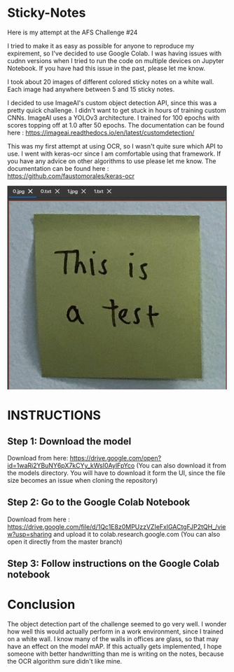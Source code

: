 # Sticky-Notes

Here is my attempt at the AFS Challenge #24 

I tried to make it as easy as possible for anyone to reproduce my expirement, so I've decided to use Google Colab. I was having issues with cudnn versions when I tried to run the code on multiple devices on Jupyter Notebook. If you have had this issue in the past, please let me know.

I took about 20 images of different colored sticky notes on a white wall. Each image had anywhere between 5 and 15 sticky notes.

I decided to use ImageAI's custom object detection API, since this was a pretty quick challenge. I didn't want to get stuck in hours of training custom CNNs. ImageAI uses a YOLOv3 architecture. I trained for 100 epochs with scores topping off at 1.0 after 50 epochs.
The documentation can be found here : https://imageai.readthedocs.io/en/latest/customdetection/

This was my first attempt at using OCR, so I wasn't quite sure which API to use. I went with keras-ocr since I am comfortable using that framework. If you have any advice on other algorithms to use please let me know. 
The documentation can be found here : https://github.com/faustomorales/keras-ocr

![Cropped output image](https://github.com/tsugg/Sticky-Notes/blob/master/test_image.JPG)

# INSTRUCTIONS

## Step 1: Download the model 
Download from here: https://drive.google.com/open?id=1waRi2YBuNY6pX7kCYy_kWsI0AylFpYco
(You can also download it from the models directory. You will have to download it form the UI, since the file size becomes an issue when cloning the repository)

## Step 2: Go to the Google Colab Notebook
Download from here : https://drive.google.com/file/d/1Qc1E8z0MPUzzVZIeFxlGACtgFJP2tQH_/view?usp=sharing
and upload it to colab.research.google.com
(You can also open it directly from the master branch)

## Step 3: Follow instructions on the Google Colab notebook

# Conclusion

The object detection part of the challenge seemed to go very well. I wonder how well this would actually perform in a work environment, since I trained on a white wall. I know many of the walls in offices are glass, so that may have an effect on the model mAP. If this actually gets implemented, I hope someone with better handwritting than me is writing on the notes, because the OCR algorithm sure didn't like mine. 
